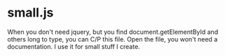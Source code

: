 # small.js

When you don't need jquery, but you find document.getElementById and others long to type, you can C/P this file. Open the file, you won't need a documentation. I use it for small stuff I create.
